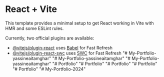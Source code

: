 # React + Vite

This template provides a minimal setup to get React working in Vite with HMR and some ESLint rules.

Currently, two official plugins are available:

- [@vitejs/plugin-react](https://github.com/vitejs/vite-plugin-react/blob/main/packages/plugin-react/README.md) uses [Babel](https://babeljs.io/) for Fast Refresh
- [@vitejs/plugin-react-swc](https://github.com/vitejs/vite-plugin-react-swc) uses [SWC](https://swc.rs/) for Fast Refresh
"# My-Portfolio-yassineaitamghar" 
"# My-Portfolio-yassineaitamghar" 
"# My-Portfolio-yassineaitamghar" 
"# Portfolio" 
"# Portfolio" 
"# Portfolio" 
"# Portfolio" 
"# Portfolio" 
"# My-Portfolio-2024" 
